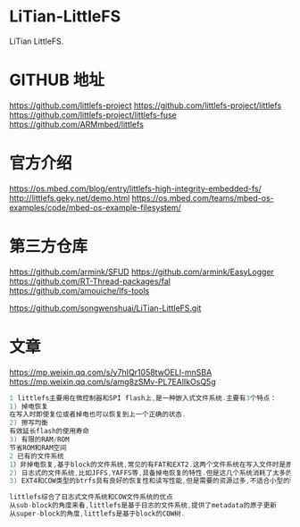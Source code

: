 # LiTian-LittleFS
LiTian LittleFS.

# GITHUB 地址
https://github.com/littlefs-project
https://github.com/littlefs-project/littlefs
https://github.com/littlefs-project/littlefs-fuse
https://github.com/ARMmbed/littlefs

# 官方介绍
https://os.mbed.com/blog/entry/littlefs-high-integrity-embedded-fs/
http://littlefs.geky.net/demo.html
https://os.mbed.com/teams/mbed-os-examples/code/mbed-os-example-filesystem/

# 第三方仓库
https://github.com/armink/SFUD
https://github.com/armink/EasyLogger
https://github.com/RT-Thread-packages/fal
https://github.com/amouiche/lfs-tools

https://github.com/songwenshuai/LiTian-LittleFS.git

# 文章
https://mp.weixin.qq.com/s/y7hIQr1058twOELl-mnSBA
https://mp.weixin.qq.com/s/amg8zSMv-PL7EAlIkOsQ5g

``` c
1 littlefs主要用在微控制器和SPI flash上,是一种嵌入式文件系统.主要有3个特点：
1) 掉电恢复
在写入时即使复位或者掉电也可以恢复到上一个正确的状态.
2) 擦写均衡
有效延长flash的使用寿命
3) 有限的RAM/ROM
节省ROM和RAM空间
2 已有的文件系统
1）非掉电恢复,基于block的文件系统,常见的有FAT和EXT2.这两个文件系统在写入文件时是原地更新的,不具备非掉电恢复的特性.
2) 日志式的文件系统,比如JFFS,YAFFS等,具备掉电恢复的特性.但是这几个系统消耗了太多的RAM,且性能较低.
3) EXT4和COW类型的btrfs具有良好的恢复性和读写性能,但是需要的资源过多,不适合小型的嵌入式系统.

littlefs综合了日志式文件系统和COW文件系统的优点
从sub-block的角度来看,littlefs是基于日志的文件系统,提供了metadata的原子更新
从super-block的角度,littlefs是基于block的COW树.
```